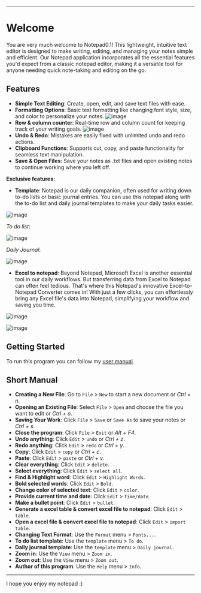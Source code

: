 ---------------------------------------------------------------------------------------------

# Welcome

You are very much welcome to Notepad0.1! This lightweight, intuitive text editor is designed to make writing, editing, and managing your notes simple and efficient. Our Notepad application incorporates all the essential features you'd expect from a classic notepad editor, making it a versatile tool for anyone needing quick note-taking and editing on the go.

## Features

- **Simple Text Editing**: Create, open, edit, and save text files with ease.
- **Formatting Options**: Basic text formatting like changing font style, size, and color to personalize your notes.
  ![image](https://github.com/user-attachments/assets/b868e6e6-4123-4250-ba26-29dd28d3e02c)
- **Row & column counter**: Real-time row and column count for keeping track of your writing goals.
  ![image](https://github.com/user-attachments/assets/00c143de-825b-4c91-826f-7e2c4820f7a8)   
- **Undo & Redo**: Mistakes are easily fixed with unlimited undo and redo actions.
- **Clipboard Functions**: Supports cut, copy, and paste functionality for seamless text manipulation.
- **Save & Open Files**: Save your notes as .txt files and open existing notes to continue working where you left off.
  
**Exclusive features:**
- **Template**: Notepad is our daily companion, often used for writing down to-do lists or basic journal entries. You can use this notepad along with the to-do list and daily journal templates to make your daily tasks easier.
  
![image](https://github.com/user-attachments/assets/aced8f98-6092-44f8-b4b5-d691b07700bb)

 _To do list_:

![image](https://github.com/user-attachments/assets/b6ddba53-63ee-4fd2-9523-a67b70ea4acd)

_Daily Journal_:

![image](https://github.com/user-attachments/assets/22d54822-4712-4cd5-ac68-b5ce698cdc17)

- **Excel to notepad**: Beyond Notepad, Microsoft Excel is another essential tool in our daily workflows. But transferring data from Excel to Notepad can often feel tedious. That's where this Notepad's innovative Excel-to-Notepad Converter comes in! With just a few clicks, you can effortlessly bring any Excel file's data into Notepad, simplifying your workflow and saving you time.
  
![image](https://github.com/user-attachments/assets/5ffd8ec5-508a-4a95-8aae-ac607175f68b)

![image](https://github.com/user-attachments/assets/fc2d9514-aa06-4c8a-8a67-97901ca14917)


## Getting Started
To run this program you can follow my [user manual](https://github.com/Takayanagi-sensei/Notepad0.1/blob/master/User%20manual).

## Short Manual

- **Creating a New File**: Go to `File` > `New` to start a new document or _Ctrl + n_.
- **Opening an Existing File**: Select `File` > `Open` and choose the file you want to edit or _Ctrl + o_.
- **Saving Your Work**: Click `File` > `Save` or `Save As` to save your notes or _Ctrl + s_.
- **Close the program**: Click `File` > `Exit` or _Alt + F4_.
- **Undo anything**: Click `Edit` > `undo` or _Ctrl + z_.
- **Redo anything**: Click `Edit` > `redo` or _Ctrl + y_.
- **Copy**: Click `Edit` > `copy` or _Ctrl + c_.
- **Paste**: Click `Edit` > `paste` or _Ctrl + v_.
- **Clear everything**: Click `Edit` > `delete`.
- **Select everything**: Click `Edit` > `select all`.
- **Find & Highlight word**: Click `Edit` > `Highlight Words`.
- **Bold selected words**: Click `Edit` > `Bold`.
- **Change color of selected text**: Click `Edit` > `color`.
- **Provide current time and date**: Click `Edit` > `time/date`.
- **Make a bullet point**: Click `Edit` > `bullet`.
- **Generate a excel table & convert excel file to notepad**: Click `Edit` > `table`.
- **Open a excel file & convert excel file to notepad**: Click `Edit` > `import table`.
- **Changing Text Format**: Use the `Format` menu > `Fonts...`.
- **To do list template**: Use the `template` menu > `To do`.
- **Daily journal template**: Use the `template` menu > `Daily journal`.
- **Zoom in**: Use the `View` menu > `Zoom in`.
- **Zoom out**: Use the `View` menu > `Zoom out`.
- **Author of this program**: Use the `Help` menu > `Info`.

-------------------------------------------------------------------------
I hope you enjoy my notepad :)
